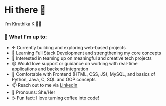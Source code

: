 <h1 align="left">Hi there 👋</h1>

<p>I'm Kiruthika K 🧑‍💻</p>

<h3>🌟 What I'm up to:</h3>

<ul>
  <li>✈ Currently building and exploring web-based projects</li>
  <li>🌱 Learning Full Stack Development and strengthening my core concepts</li>
  <li>🤝 Interested in teaming up on meaningful and creative tech projects</li>
  <li>😄 Would love support or guidance on working with real-time applications and backend integration</li>
  <li>💬 Comfortable with Frontend (HTML, CSS, JS), MySQL, and basics of Python, Java, C, SQL and OOP concepts</li>
  <li>📫 Reach out to me via <a href="https://www.linkedin.com/in/kiruthika--karthikeyan" target="_blank" rel="noopener noreferrer">LinkedIn</a></li>
  <li>👩 Pronouns: She/Her</li>
  <li>☕ Fun fact: I love turning coffee into code!</li>
</ul>
